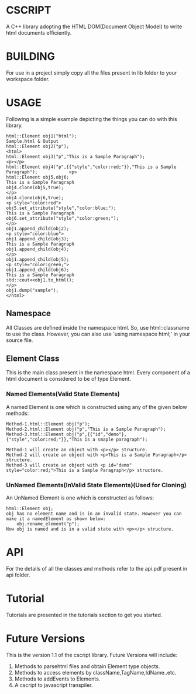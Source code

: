 # CSCRIPT
A C++ library adopting the HTML DOM(Document Object Model) to write html documents efficiently.
# BUILDING
For use in a project simply copy all the files present in lib folder to your workspace folder.
# USAGE
Following is a simple example depicting the things you can do with this library.
    
    html::Element obj1("html");                                                               Sample.html & Output
    html::Element obj2("p");                                                                  <html>
    html::Element obj3("p","This is a Sample Paragraph");                                     <p></p>
    html::Element obj4("p",{{"style","color:red;"}},"This is a Sample Paragraph");            <p>
    html::Element obj5,obj6;                                                                  This is a Sample Paragraph
    obj4.clone(obj5,true);                                                                    </p>
    obj4.clone(obj6,true);                                                                    <p style="color:red">    
    obj5.set_attribute("style","color:blue;");                                                This is a Sample Paragraph
    obj6.set_attribute("style","color:green;");                                               </p>  
    obj1.append_child(obj2);                                                                  <p style="color:blue">    
    obj1.append_child(obj3);                                                                  This is a Sample Paragraph
    obj1.append_child(obj4);                                                                  </p>
    obj1.append_child(obj5);                                                                  <p style="color:green;">
    obj1.append_child(obj6);                                                                  This is a Sample Paragraph
    std::cout<<obj1.to_html();                                                                </p>  
    obj1.dump("sample");                                                                      </html> 
## Namespace
All Classes are defined inside the namespace html. So, use html::classname to use the class. However, you can also use 'using namespace html;' in your source file.
## Element Class
This is the main class present in the namespace html. Every component of a html document is considered to be of type Element.
### Named Elements(Valid State Elements)
A named Element is one which is constructed using any of the given below methods:
  
    Method-1.html::Element obj("p");
    Method-2.html::Element obj("p","This is a Sample Paragraph");
    Method-3.html::Element obj("p",{{"id","demo"},{"style","color:red;"}},"This is a smaple paragraph");
    
    Method-1 will create an object with <p></p> structure.
    Method-2 will create an object with <p>This is a Sample Paragraph</p> structure.
    Method-3 will create an object with <p id="demo" style="color:red;">This is a Sample Paragraph</p> structure.
### UnNamed Elements(InValid State Elements)(Used for Cloning)
An UnNamed Element is one which is constructed as follows:

    html::Element obj; 
    obj has no element name and is in an invalid state. However you can make it a namedElement as shown below:
        obj.rename_element("p");
    Now obj is named and is in a valid state with <p></p> structure.
# API
For the details of all the classes and methods refer to the api.pdf present in api folder.
# Tutorial
Tutorials are presented in the tutorials section to get you started.
# Future Versions
This is the version 1.1 of the cscript library.
Future Versions will include:
1. Methods to parsehtml files and obtain Element type objects.
2. Methods to access elements by className,TagName,IdName..etc.
3. Methods to addEvents to Elements.
3. A cscript to javascript transpiler.
